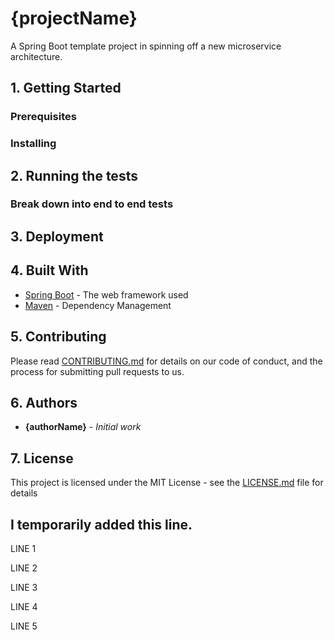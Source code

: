 # {projectName}

A Spring Boot template project in spinning off a new microservice architecture.
## 1. Getting Started


### Prerequisites


### Installing


## 2. Running the tests


### Break down into end to end tests


## 3. Deployment


## 4. Built With

* [Spring Boot](https://spring.io/projects/spring-boot) - The web framework used
* [Maven](https://maven.apache.org/) - Dependency Management

## 5. Contributing

Please read [CONTRIBUTING.md](https://gist.github.com/PurpleBooth/b24679402957c63ec426) for details on our code of conduct, and the process for submitting pull requests to us.

## 6. Authors

* **{authorName}** - *Initial work*

## 7. License

This project is licensed under the MIT License - see the [LICENSE.md](LICENSE.md) file for details

## I temporarily added this line.

LINE 1

LINE 2

LINE 3

LINE 4

LINE 5